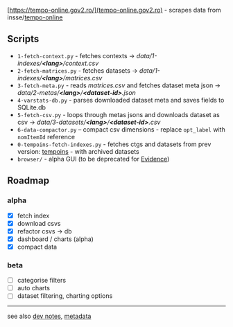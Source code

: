 [https://tempo-online.gov2.ro/](tempo-online.gov2.ro) - scrapes data from insse/[tempo-online](http://statistici.insse.ro:8077/tempo-online)  

## Scripts

- `1-fetch-context.py` - fetches contexts &rarr; _data/1-indexes/**\<lang\>**/context.csv_ 
- `2-fetch-matrices.py` - fetches datasets &rarr; _data/1-indexes/**\<lang\>**/matrices.csv_
- `3-fetch-meta.py` - reads _matrices.csv_ and fetches dataset meta json &rarr; _data/2-metas/**\<lang\>**/**\<dataset-id\>**.json_
- `4-varstats-db.py` - parses downloaded dataset meta and saves fields to SQLite.db
- `5-fetch-csv.py` - loops through metas jsons and downloads dataset as csv &rarr; _data/3-datasets/**\<lang\>**/**\<dataset-id\>**.csv_
- `6-data-compactor.py` – compact csv dimensions - replace `opt_label` with `nomItemId` reference
- `0-tempoins-fetch-indexes.py` - fetches ctgs and datasets from prev version: [tempoins](http://statistici.insse.ro/tempoins/) - with archived datasets
- `browser/` - alpha GUI (to be deprecated for [Evidence](https://evidence.dev))


## Roadmap 
### alpha
- [x] fetch index
- [x] download csvs
- [x] refactor csvs -> db
- [x] dashboard / charts (alpha)
- [x] compact data

### beta
- [ ] categorise filters
- [ ] auto charts
- [ ] dataset filtering, charting options

-----

see also [dev notes](dev-notes.md), [metadata](http://80.96.186.4:81/metadata/public.htm) 


